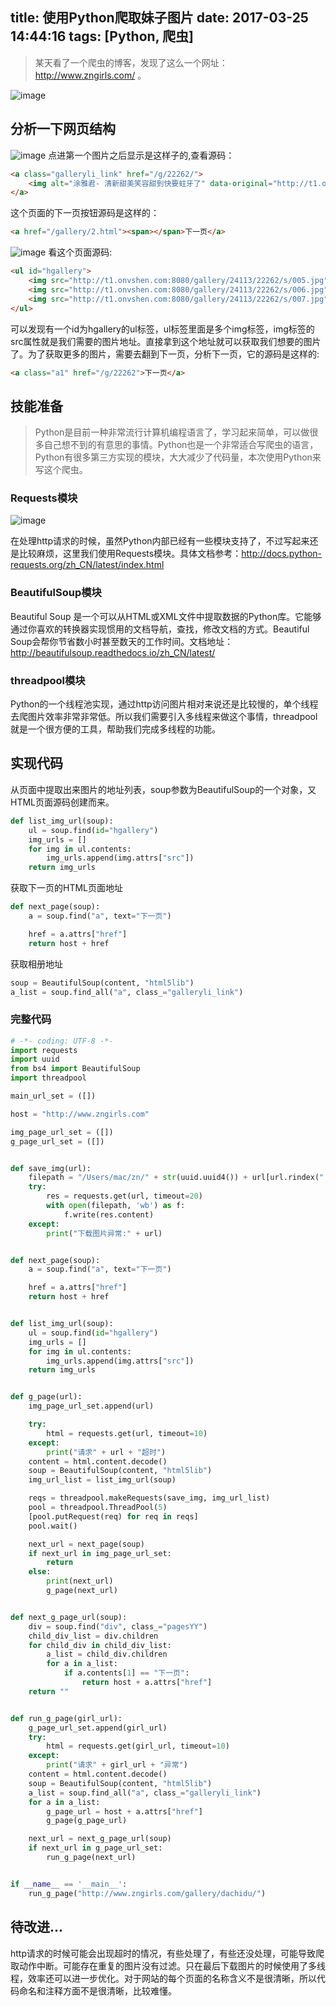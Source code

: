 title: 使用Python爬取妹子图片
date: 2017-03-25 14:44:16
tags: [Python, 爬虫]
---
> 某天看了一个爬虫的博客，发现了这么一个网址：http://www.zngirls.com/ 。

![image](http://od178u7fa.bkt.clouddn.com/001.jpg)

<!-- more -->
## 分析一下网页结构

![image](http://od178u7fa.bkt.clouddn.com/Snip20170325_5.png)
点进第一个图片之后显示是这样子的,查看源码：
``` html
<a class="galleryli_link" href="/g/22262/">
    <img alt="涂雅君- 清新甜美笑容甜到快要蛀牙了" data-original="http://t1.onvshen.com:8080/gallery/24113/22262/cover/0.jpg" title="涂雅君- 清新甜美笑容甜到快要蛀牙了" src="http://t1.onvshen.com:8080/gallery/24113/22262/cover/0.jpg" style="display: inline;">
</a>
```
这个页面的下一页按钮源码是这样的：
``` html
<a href="/gallery/2.html"><span></span>下一页</a>
```
![image](http://od178u7fa.bkt.clouddn.com/Snip20170325_9.png)
看这个页面源码:
``` html
<ul id="hgallery">
    <img src="http://t1.onvshen.com:8080/gallery/24113/22262/s/005.jpg" alt="涂雅君- 清新甜美笑容甜到快要蛀牙了_5" title="点击查看高清尺寸原图">
    <img src="http://t1.onvshen.com:8080/gallery/24113/22262/s/006.jpg" alt="涂雅君- 清新甜美笑容甜到快要蛀牙了_6" title="点击查看高清尺寸原图">
    <img src="http://t1.onvshen.com:8080/gallery/24113/22262/s/007.jpg" alt="涂雅君- 清新甜美笑容甜到快要蛀牙了_7" title="点击查看高清尺寸原图">
</ul>
```
可以发现有一个id为hgallery的ul标签，ul标签里面是多个img标签，img标签的src属性就是我们需要的图片地址。直接拿到这个地址就可以获取我们想要的图片了。为了获取更多的图片，需要去翻到下一页，分析下一页，它的源码是这样的:
``` html
<a class="a1" href="/g/22262">下一页</a>
```

## 技能准备
> Python是目前一种非常流行计算机编程语言了，学习起来简单，可以做很多自己想不到的有意思的事情。Python也是一个非常适合写爬虫的语言，Python有很多第三方实现的模块，大大减少了代码量，本次使用Python来写这个爬虫。

### Requests模块
![image](http://docs.python-requests.org/zh_CN/latest/_static/requests-sidebar.png)

在处理http请求的时候，虽然Python内部已经有一些模块支持了，不过写起来还是比较麻烦，这里我们使用Requests模块。具体文档参考：http://docs.python-requests.org/zh_CN/latest/index.html

### BeautifulSoup模块
Beautiful Soup 是一个可以从HTML或XML文件中提取数据的Python库。它能够通过你喜欢的转换器实现惯用的文档导航，查找，修改文档的方式。Beautiful Soup会帮你节省数小时甚至数天的工作时间。文档地址：http://beautifulsoup.readthedocs.io/zh_CN/latest/

### threadpool模块
Python的一个线程池实现，通过http访问图片相对来说还是比较慢的，单个线程去爬图片效率非常非常低。所以我们需要引入多线程来做这个事情，threadpool就是一个很方便的工具，帮助我们完成多线程的功能。

## 实现代码
从页面中提取出来图片的地址列表，soup参数为BeautifulSoup的一个对象，又HTML页面源码创建而来。
``` Python
def list_img_url(soup):
    ul = soup.find(id="hgallery")
    img_urls = []
    for img in ul.contents:
        img_urls.append(img.attrs["src"])
    return img_urls
```

获取下一页的HTML页面地址
``` Python
def next_page(soup):
    a = soup.find("a", text="下一页")

    href = a.attrs["href"]
    return host + href
```

获取相册地址
``` Python
soup = BeautifulSoup(content, "html5lib")
a_list = soup.find_all("a", class_="galleryli_link")
```

### 完整代码
``` Python
# -*- coding: UTF-8 -*-
import requests
import uuid
from bs4 import BeautifulSoup
import threadpool

main_url_set = ([])

host = "http://www.zngirls.com"

img_page_url_set = ([])
g_page_url_set = ([])


def save_img(url):
    filepath = "/Users/mac/zn/" + str(uuid.uuid4()) + url[url.rindex("."):]
    try:
        res = requests.get(url, timeout=20)
        with open(filepath, 'wb') as f:
            f.write(res.content)
    except:
        print("下载图片异常:" + url)


def next_page(soup):
    a = soup.find("a", text="下一页")

    href = a.attrs["href"]
    return host + href


def list_img_url(soup):
    ul = soup.find(id="hgallery")
    img_urls = []
    for img in ul.contents:
        img_urls.append(img.attrs["src"])
    return img_urls


def g_page(url):
    img_page_url_set.append(url)

    try:
        html = requests.get(url, timeout=10)
    except:
        print("请求" + url + "超时")
    content = html.content.decode()
    soup = BeautifulSoup(content, "html5lib")
    img_url_list = list_img_url(soup)

    reqs = threadpool.makeRequests(save_img, img_url_list)
    pool = threadpool.ThreadPool(5)
    [pool.putRequest(req) for req in reqs]
    pool.wait()

    next_url = next_page(soup)
    if next_url in img_page_url_set:
        return
    else:
        print(next_url)
        g_page(next_url)


def next_g_page_url(soup):
    div = soup.find("div", class_="pagesYY")
    child_div_list = div.children
    for child_div in child_div_list:
        a_list = child_div.children
        for a in a_list:
            if a.contents[1] == "下一页":
                return host + a.attrs["href"]
    return ""


def run_g_page(girl_url):
    g_page_url_set.append(girl_url)
    try:
        html = requests.get(girl_url, timeout=10)
    except:
        print("请求" + girl_url + "异常")
    content = html.content.decode()
    soup = BeautifulSoup(content, "html5lib")
    a_list = soup.find_all("a", class_="galleryli_link")
    for a in a_list:
        g_page_url = host + a.attrs["href"]
        g_page(g_page_url)

    next_url = next_g_page_url(soup)
    if next_url in g_page_url_set:
        run_g_page(next_url)


if __name__ == '__main__':
    run_g_page("http://www.zngirls.com/gallery/dachidu/")

```

## 待改进...
http请求的时候可能会出现超时的情况，有些处理了，有些还没处理，可能导致爬取动作中断。可能存在重复的图片没有过滤。只在最后下载图片的时候使用了多线程，效率还可以进一步优化。对于网站的每个页面的名称含义不是很清晰，所以代码命名和注释方面不是很清晰，比较难懂。
